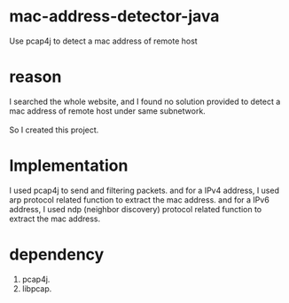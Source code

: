 # mac-address-detector-java
Use pcap4j to detect a mac address of remote host
# reason
I searched the whole website, and I found no solution provided to detect a mac address of remote host under same subnetwork. <br>
<br>
So I created this project.
# Implementation
I used pcap4j to send and filtering packets. 
and for a IPv4 address, I used arp protocol related function to extract the mac address.
and for a IPv6 address, I used ndp (neighbor discovery) protocol related function to extract the mac address.


# dependency
1. pcap4j. 
2. libpcap.
